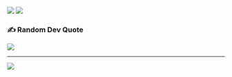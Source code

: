 ![](https://github-readme-stats.vercel.app/api/top-langs/?username=HritvikBhatia&theme=chartreuse-dark&hide_border=true&include_all_commits=false&count_private=false&layout=compact)
![](https://github-readme-streak-stats.herokuapp.com/?user=HritvikBhatia&theme=chartreuse-dark&hide_border=true)<br/>

### ✍️ Random Dev Quote
![](https://quotes-github-readme.vercel.app/api?type=horizontal&theme=light)

---
[![](https://visitcount.itsvg.in/api?id=HritvikBhatia&icon=10&color=0)](https://visitcount.itsvg.in)

